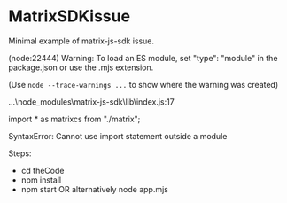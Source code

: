 # MatrixSDKissue

Minimal example of matrix-js-sdk issue.

(node:22444) Warning: To load an ES module, set "type": "module" in the package.json or use the .mjs extension.

(Use `node --trace-warnings ...` to show where the warning was created)

...\node_modules\matrix-js-sdk\lib\index.js:17

import * as matrixcs from "./matrix";

SyntaxError: Cannot use import statement outside a module

Steps:
- cd theCode
- npm install
- npm start OR alternatively node app.mjs

